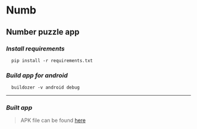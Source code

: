# Numb

## Number puzzle app


### _Install requirements_

```shell
  pip install -r requirements.txt
```

### _Build app for android_

```shell
  buildozer -v android debug
```

<hr>

### _Built app_

> APK file can be found [here](https://drive.google.com/drive/folders/1eXyMjEuRyL09_em6aoZ-fDTlYHk9qEa9?usp=drive_link)
